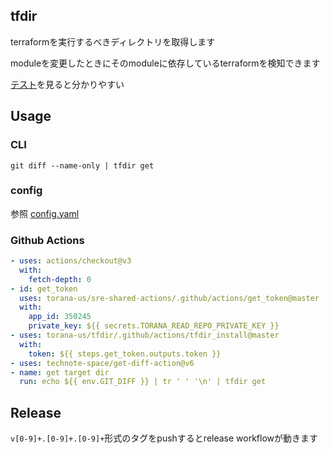 ## tfdir

terraformを実行するべきディレクトリを取得します

moduleを変更したときにそのmoduleに依存しているterraformを検知できます

[テスト](https://github.com/torana-us/tfdir/blob/master/cmd/get_test.go)を見ると分かりやすい

## Usage

### CLI

```
git diff --name-only | tfdir get
```

### config

参照 [config.yaml](./config.yaml)

### Github Actions

```yml
- uses: actions/checkout@v3
  with:
    fetch-depth: 0
- id: get_token
  uses: torana-us/sre-shared-actions/.github/actions/get_token@master
  with:
    app_id: 350245
    private_key: ${{ secrets.TORANA_READ_REPO_PRIVATE_KEY }}
- uses: torana-us/tfdir/.github/actions/tfdir_install@master
  with:
    token: ${{ steps.get_token.outputs.token }}
- uses: technote-space/get-diff-action@v6
- name: get target dir
  run: echo ${{ env.GIT_DIFF }} | tr ' ' '\n' | tfdir get
```

## Release

`v[0-9]+.[0-9]+.[0-9]+`形式のタグをpushするとrelease workflowが動きます
